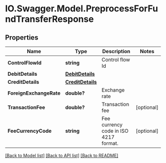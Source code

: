 # IO.Swagger.Model.PreprocessForFundTransferResponse
## Properties

Name | Type | Description | Notes
------------ | ------------- | ------------- | -------------
**ControlFlowId** | **string** | Control flow Id | 
**DebitDetails** | [**DebitDetails**](DebitDetails.md) |  | 
**CreditDetails** | [**CreditDetails**](CreditDetails.md) |  | 
**ForeignExchangeRate** | **double?** | Exchange rate | 
**TransactionFee** | **double?** | Transaction fee | [optional] 
**FeeCurrencyCode** | **string** | Fee currency code in  ISO 4217 format. | [optional] 

[[Back to Model list]](../README.md#documentation-for-models) [[Back to API list]](../README.md#documentation-for-api-endpoints) [[Back to README]](../README.md)

